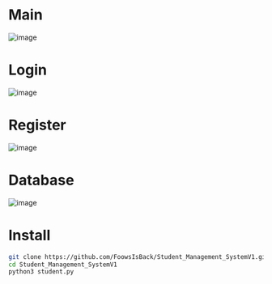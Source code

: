 # Main
![image](https://github.com/user-attachments/assets/df85a249-7063-448b-b672-58fa56b09023)

# Login
![image](https://github.com/user-attachments/assets/69d51cc9-e8de-445d-9532-00d6f1c24e61)

# Register
![image](https://github.com/user-attachments/assets/09418d89-0f09-4eec-9d4b-4d6edc348c43)

# Database
![image](https://github.com/user-attachments/assets/eb043c72-b0be-4b9c-8c85-babacffd5400)

# Install
```sh
git clone https://github.com/FoowsIsBack/Student_Management_SystemV1.git
cd Student_Management_SystemV1
python3 student.py
```
